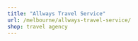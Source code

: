 ```yaml
---
title: "Allways Travel Service"
url: /melbourne/allways-travel-service/
shop: travel agency
---
```

